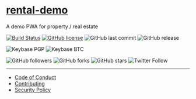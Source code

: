 # [rental-demo](https://dazzling-sammet-71e49d.netlify.com/)
A demo PWA for property / real estate

[![Build Status](https://travis-ci.org/shgysk8zer0/rental-demo.svg?branch=master)](https://travis-ci.org/shgysk8zer0/rental-demo)
[![GitHub license](https://img.shields.io/github/license/shgysk8zer0/rental-demo.svg)](https://github.com/shgysk8zer0/rental-demo/blob/master/LICENSE)
![GitHub last commit](https://img.shields.io/github/last-commit/shgysk8zer0/rental-demo.svg)
![GitHub release](https://img.shields.io/github/release/shgysk8zer0/rental-demo.svg)

![Keybase PGP](https://img.shields.io/keybase/pgp/shgysk8zer0.svg)
![Keybase BTC](https://img.shields.io/keybase/btc/shgysk8zer0.svg)

![GitHub followers](https://img.shields.io/github/followers/shgysk8zer0.svg?style=social)
![GitHub forks](https://img.shields.io/github/forks/shgysk8zer0/rental-demo.svg?style=social)
![GitHub stars](https://img.shields.io/github/stars/shgysk8zer0/rental-demo.svg?style=social)
![Twitter Follow](https://img.shields.io/twitter/follow/shgysk8zer0.svg?style=social)
- - - 

- [Code of Conduct](./.github/CODE_OF_CONDUCT.md)
- [Contributing](./.github/CONTRIBUTING.md)
- [Security Policy](./.github/SECURITY.md)
